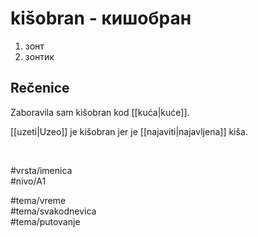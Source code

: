 # kišobran - кишобран

1. зонт  
2. зонтик

## Rečenice

Zaboravila sam kišobran kod [[kuća|kuće]].

[[uzeti|Uzeo]] je kišobran jer je [[najaviti|najavljena]] kiša.

<br>

#vrsta/imenica  
#nivo/A1  

#tema/vreme  
#tema/svakodnevica  
#tema/putovanje  
